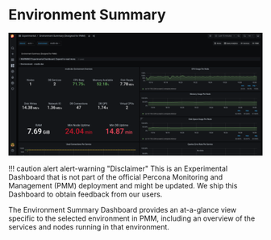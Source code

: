 # Environment Summary

![!image](../../_images/PMM_Experimental_Environment_Summary_Dashboard.png)

!!! caution alert alert-warning "Disclaimer"
    This is an Experimental Dashboard that is not part of the official Percona Monitoring and Management (PMM) deployment and might be updated. We ship this Dashboard to obtain feedback from our users.


The Environment Summary Dashboard provides an at-a-glance view specific to the selected environment in PMM, including an overview of the services and nodes running in that environment.
